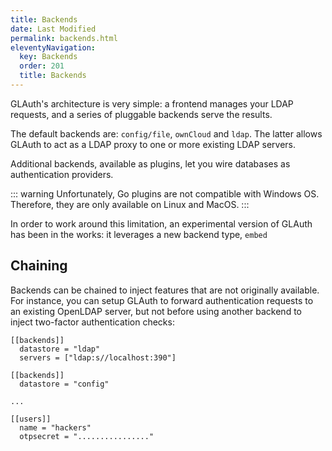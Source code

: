 ```yaml
---
title: Backends
date: Last Modified 
permalink: backends.html
eleventyNavigation:
  key: Backends
  order: 201
  title: Backends
---
```

GLAuth's architecture is very simple: a frontend manages your LDAP requests, and a series of pluggable backends serve the results.

The default backends are: `config/file`, `ownCloud` and `ldap`. The latter allows GLAuth to act as a LDAP proxy to one or more existing LDAP servers.

Additional backends, available as plugins, let you wire databases as authentication providers.

::: warning
Unfortunately, Go plugins are not compatible with Windows OS. Therefore, they are only available on Linux and MacOS.
:::

In order to work around this limitation, an experimental version of GLAuth has been in the works: it leverages a new backend type, `embed`

## Chaining

Backends can be chained to inject features that are not originally available. For instance, you can setup GLAuth to forward authentication requests to an existing OpenLDAP server, but not before using another backend to inject two-factor authentication checks:

```
[[backends]]
  datastore = "ldap"
  servers = ["ldap:s//localhost:390"]

[[backends]]
  datastore = "config"

...

[[users]]
  name = "hackers"
  otpsecret = "................"
```



